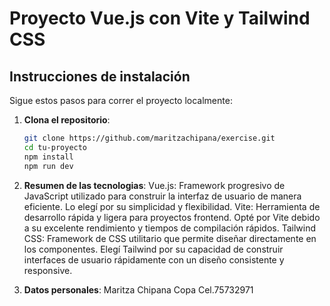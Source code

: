 # Proyecto Vue.js con Vite y Tailwind CSS

## Instrucciones de instalación

Sigue estos pasos para correr el proyecto localmente:

1. **Clona el repositorio**:

   ```bash
   git clone https://github.com/maritzachipana/exercise.git
   cd tu-proyecto
   npm install
   npm run dev

   ```

2. **Resumen de las tecnologias**:
   Vue.js: Framework progresivo de JavaScript utilizado para construir la interfaz de usuario de manera eficiente. Lo elegí por su simplicidad y flexibilidad.
   Vite: Herramienta de desarrollo rápida y ligera para proyectos frontend. Opté por Vite debido a su excelente rendimiento y tiempos de compilación rápidos.
   Tailwind CSS: Framework de CSS utilitario que permite diseñar directamente en los componentes. Elegí Tailwind por su capacidad de construir interfaces de usuario rápidamente con un diseño consistente y responsive.

3. **Datos personales**:
    Maritza Chipana Copa
    Cel.75732971
